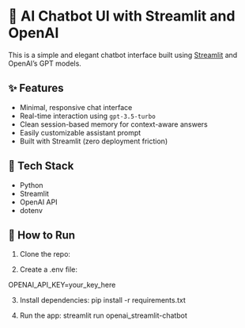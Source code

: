 # 💬 AI Chatbot UI with Streamlit and OpenAI

This is a simple and elegant chatbot interface built using [Streamlit](https://streamlit.io/) and OpenAI’s GPT models.

## ✨ Features

- Minimal, responsive chat interface
- Real-time interaction using `gpt-3.5-turbo`
- Clean session-based memory for context-aware answers
- Easily customizable assistant prompt
- Built with Streamlit (zero deployment friction)

## 🔧 Tech Stack

- Python
- Streamlit
- OpenAI API
- dotenv

## 🚀 How to Run

1. Clone the repo:


2. Create a .env file:

OPENAI_API_KEY=your_key_here

3. Install dependencies:
pip install -r requirements.txt

4. Run the app:
streamlit run openai_streamlit-chatbot